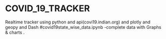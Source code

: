 # COVID_19_TRACKER
 Realtime tracker using python and api(covi19.indian.org) and plotly and geopy and Dash 
 #covid19state_wise_data.ipynb -complete data with Graphs & charts .
 
